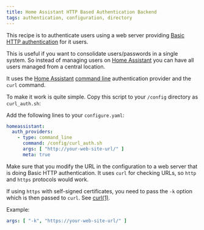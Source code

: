 ```yaml
---
title: Home Assistant HTTP Based Authentication Backend
tags: authentication, configuration, directory
---
```

This recipe is to authenticate users using a web server providing
[Basic HTTP authentication](https://en.wikipedia.org/wiki/Basic_access_authentication)
for it users.

This is useful if you want to consolidate users/passwords in a single
system.  So instead of managing users on [Home Assistant][ha] you can
have all users managed from a central location.

It uses the [Home Assistant][ha]
[command line](https://www.home-assistant.io/docs/authentication/providers/#command-line)
authentication provider and the `curl` command.

To make it work is quite simple.  Copy this script to your `/config`
directory as `curl_auth.sh`:

<script src="https://tortugalabs.github.io/embed-like-gist/embed.js?style=github&showBorder=on&showLineNumbers=on&showFileMeta=on&showCopy=on&fetchFromJsDelivr=on&target=https://github.com/alejandroliu/0ink.net/blob/main/snippets/2022/hassio/curl_auth.sh"></script>

Add the following lines to your `configure.yaml`:

```yaml
homeassistant:
  auth_providers:
    - type: command_line
      command: /config/curl_auth.sh
      args: [ "http://your-web-site-url/" ]
      meta: true
```

Make sure that you modify the URL in the configuration to a
web server that is doing Basic HTTP authentication.  It uses `curl`
for checking URLs, so `http` and `https` protocols would work.

If using `https` with self-signed certificates, you need to pass the
`-k` option which is then passed to `curl`.  See
[curl(1)](https://man7.org/linux/man-pages/man1/curl.1.html).

Example:

```yaml
args: [ "-k", "https://your-web-site-url/" ]
```

  [ha]: https://www.home-assistant.io/
